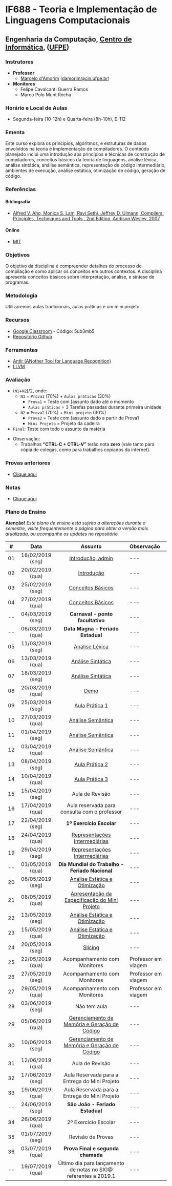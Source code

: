 # IF688 - Teoria e Implementação de Linguagens Computacionais

## Engenharia da Computação, [Centro de Informática](http://www.cin.ufpe.br), ([UFPE](http://www.ufpe.br))

### Instrutores

* **Professor** 
  * [Marcelo d'Amorim](http://cin.ufpe.br/~damorim/) (damorim@cin.ufpe.br)
* **Monitores** 
  * Felipe Cavalcanti Guerra Ramos
  * Marco Polo Munt Rocha 
  
### Horário e Local de Aulas
* Segunda-feira (10-12h) e Quarta-feira (8h-10h), E-112

### Ementa

Este curso explora os princípios, algoritmos, e estruturas de dados envolvidos na teoria e implementação de compiladores. 
O conteúdo planejado inclui uma introdução aos princípios e técnicas de construção de compiladores, conceitos básicos da teoria de linguagens, análise léxica, análise sintática, análise semântica, representação de código intermediário, ambientes de execução, análise estática, otimização de código, geração de código.

### Referências

#### Bibliografia
- [Alfred V. Aho, Monica S. Lam, Ravi Sethi, Jeffrey D. Ulmann, Compilers: Principles, Techniques and Tools , 2nd Edition, Addison Wesley, 2007](https://www.saraiva.com.br/compiladores-principios-tecnicas-e-ferramentas-1998960.html)
#### Online
- [MIT](https://ocw.mit.edu/courses/electrical-engineering-and-computer-science/6-035-computer-language-engineering-sma-5502-fall-2005/)

### Objetivos

O objetivo da disciplina é compreender detalhes do processo de compilação e como aplicar os conceitos em outros contextos.
A disciplina apresenta conceitos básicos sobre interpretação, análise, e síntese de programas. 

### Metodologia

Utilizaremos aulas tradicionais, aulas práticas e um mini projeto.

### Recursos

- [Google Classroom](http://classroom.google.com) - Código:  5ub3mb5
- [Repositório Github]( http://github.com/damorim/compilers-cin)

### Ferramentas
- [Antlr (ANother Tool for Language Recognition)](https://www.antlr.org/)
- [LLVM](https://llvm.org/)

### Avaliação
* (`N1`+`N2`)/2, onde:
  * `N1` = `Prova1` (70%) + `Aulas práticas` (30%)
    * `Prova1` = Teste com [assunto dado até o momento
    * `Aulas práticas` = 3 Tarefas passadas durante primeira unidade
  * `N2` = `Prova2` (70%) + `Mini projeto` (30%)
    * `Prova2` = Teste com [assunto dado a partir de Prova1 
    * `Mini Projeto` = Projeto da cadeira
* `Final`: Teste com todo o assunto da matéria

- Observação:
  - Trabalhos **“CTRL-C + CTRL-V”** terão nota **zero** (vale tanto para cópia de colegas, como para trabalhos copiados da internet).

### Provas anteriores
- [Clique aqui](/provas)

### Notas
- [Clique aqui](https://docs.google.com/spreadsheets/d/1bBrZeFmS-fFnsUazjbqWenF_2S8vPdO3VOEtcmWQOMc/edit#gid=1175215147)

### Plano de Ensino

**Atenção!** 
*Este plano de ensino está sujeito a alterações durante o semestre, visite frequentemente a página para obter a versão mais atualizada, ou acompanhe os updates no repositório.*

| # | Data | Assunto | Observação |
|:---:|:----:|:----------------------:|:----------------------|
| 01 | 18/02/2019 (seg) | [Introdução, admin](/slides-aulas/intro.pptx) | --- |
| 02 | 20/02/2019 (qua) | [Introdução](/slides-aulas/intro.pptx) | --- |
| 03 | 25/02/2019 (seg) | [Conceitos Básicos](/slides-aulas/conceitos-basicos.pptx) | --- |
| 04 | 27/02/2019 (qua) | [Conceitos Básicos](/slides-aulas/conceitos-basicos.pptx) | --- |
| -- | 04/03/2019 (seg) | **Carnaval - ponto facultativo** | --- |
| -- | 06/03/2019 (qua) | **Data Magna - Feriado Estadual** | --- |
| 05 | 11/03/2019 (seg) | [Análise Léxica](/slides-aulas/analise-lexica.pptx) | --- |
| 06 | 13/03/2019 (qua) | [Análise Sintática](/slides-aulas/analise-sintatica.pptx)| --- |
| 07 | 18/03/2019 (seg) | [Análise Sintática](/slides-aulas/analise-sintatica.pptx) | --- |
| 08 | 20/03/2019 (qua) | [Demo](/demos) | --- |
| 09 | 25/03/2019 (seg) | [Aula Prática 1](/AP1) | --- |
| 10 | 27/03/2019 (qua) | [Análise Semântica](/slides-aulas/analise-semantica.pptx) | --- |
| 11 | 01/04/2019 (seg) | [Análise Semântica](/slides-aulas/analise-semantica.pptx) | --- |
| 12 | 03/04/2019 (qua) | [Análise Semântica](/slides-aulas/analise-semantica.pptx)  | --- |
| 13 | 08/04/2019 (seg) | [Aula Prática 2](/AP2) | --- |
| 14 | 10/04/2019 (qua) | [Aula Prática 3](/AP3) | --- |
| 15 | 15/04/2019 (seg) | Aula de Revisão | --- |
| 16 | 17/04/2019 (qua) | Aula reservada para consulta com o professor| --- |
| 17 | 22/04/2019 (seg) | **1º Exercício Escolar** | --- |
| 18 | 24/04/2019 (qua) | [Representações Intermediárias](/slides-aulas/representacoes-intermediarias.pptx) | --- |
| 19 | 29/04/2019 (seg) | [Representações Intermediárias](/slides-aulas/representacoes-intermediarias.pptx) | --- |
| -- | 01/05/2019 (qua) | **Dia Mundial do Trabalho - Feriado Nacional** | --- |
| 20 | 06/05/2019 (seg) | [Análise Estática e Otimização]() | --- |
| 21 | 08/05/2019 (qua) | [Apresentação da Especificação do Mini Projeto](/mini-projeto) | --- |
| 22 | 13/05/2019 (seg) | [Análise Estática e Otimização]() | --- |
| 23 | 15/05/2019 (qua) | [Análise Estática e Otimização]()| --- |
| 24 | 20/05/2019 (seg) | [Slicing]() | --- |
| 25 | 22/05/2019 (qua) | Acompanhamento com Monitores | Professor em viagem |
| 26 | 27/05/2019 (seg) | Acompanhamento com Monitores | Professor em viagem |
| 27 | 29/05/2019 (qua) | Acompanhamento com Monitores | Professor em viagem |
| 28 | 03/06/2019 (seg) | Não tem aula | --- |
| 29 | 05/06/2019 (qua) | [Gerenciamento de Memória e Geração de Código](/slides-aulas/ambiente-exec-e-geracao-codigo.pptx) | --- |
| 30 | 10/06/2019 (seg) | [Gerenciamento de Memória e Geração de Código](/slides-aulas/ambiente-exec-e-geracao-codigo.pptx) | --- |
| 31 | 12/06/2019 (qua) | Aula de Revisão| --- |
| 32 | 17/06/2019 (seg) | Aula Reservada para a Entrega do Mini Projeto| --- |
| 33 | 19/06/2019 (qua) | Aula Reservada para a Entrega do Mini Projeto | --- |
| -- | 24/06/2019 (seg) | **São João - Feriado Estadual**| --- |
| 34 | 26/06/2019 (qua) | 2º Exercício Escolar | --- |
| 35 | 01/07/2019 (seg) |Revisão de Provas | --- |
| 36 | 03/07/2019 (qua) | **Prova Final e segunda chamada**  | --- |
| -- | 19/07/2019 (qua) | Último dia para lançamento de notas no SIG@ referentes a 2019.1| ---|
